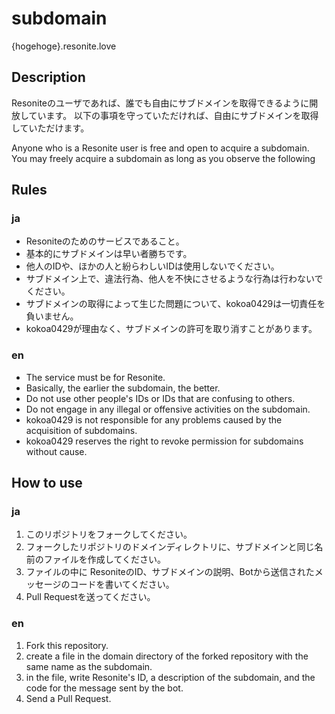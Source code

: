 # subdomain
{hogehoge}.resonite.love

## Description
Resoniteのユーザであれば、誰でも自由にサブドメインを取得できるように開放しています。
以下の事項を守っていただければ、自由にサブドメインを取得していただけます。

Anyone who is a Resonite user is free and open to acquire a subdomain.
You may freely acquire a subdomain as long as you observe the following

## Rules
### ja
- Resoniteのためのサービスであること。
- 基本的にサブドメインは早い者勝ちです。
- 他人のIDや、ほかの人と紛らわしいIDは使用しないでください。
- サブドメイン上で、違法行為、他人を不快にさせるような行為は行わないでください。
- サブドメインの取得によって生じた問題について、kokoa0429は一切責任を負いません。
- kokoa0429が理由なく、サブドメインの許可を取り消すことがあります。
### en
- The service must be for Resonite.
- Basically, the earlier the subdomain, the better.
- Do not use other people's IDs or IDs that are confusing to others.
- Do not engage in any illegal or offensive activities on the subdomain.
- kokoa0429 is not responsible for any problems caused by the acquisition of subdomains.
- kokoa0429 reserves the right to revoke permission for subdomains without cause.

## How to use
### ja
1. このリポジトリをフォークしてください。
2. フォークしたリポジトリのドメインディレクトリに、サブドメインと同じ名前のファイルを作成してください。
3. ファイルの中に ResoniteのID、サブドメインの説明、Botから送信されたメッセージのコードを書いてください。
4. Pull Requestを送ってください。
### en
1. Fork this repository. 
2. create a file in the domain directory of the forked repository with the same name as the subdomain.
3. in the file, write Resonite's ID, a description of the subdomain, and the code for the message sent by the bot.
4. Send a Pull Request.
